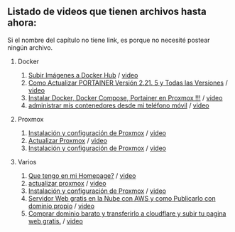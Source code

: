 ## Listado de videos que tienen archivos hasta ahora:

Si el nombre del capítulo no tiene link, es porque no necesité postear ningún archivo.

1. Docker
   1. [Subir Imágenes a Docker Hub](./docker/4) / [video](https://youtu.be/BXVpP1nf9Vg)
   2. [Como Actualizar PORTAINER Versión 2.21. 5  y Todas las Versiones](./docker/8) / [video](https://youtu.be/NBjb85MzSv4) 
   3. [Instalar Docker, Docker Compose, Portainer en Proxmox !!!](./docker/8) / [video](https://youtu.be/3PKc_Lw3hNQ) 
   4. [administrar mis contenedores desde mi teléfono móvil](/docker/8) / [video](https://youtu.be/iwCqv91CvDc) 

2. Proxmox
   1. [Instalación y configuración de Proxmox](./Proxmox/1) / [video](https://youtu.be/M1zETW77Z1w)
   2. [Actualizar Proxmox](./Proxmox/1) / [video](https://youtu.be/4CbD9xkAABo)
   3. [Instalación y configuración de Proxmox](./varios/1) / [video](https://youtu.be/M1zETW77Z1w)
  
2. Varios
   1. [Que tengo en mi Homepage?](./varios/1) / [video](https://youtu.be/ND5jxVYwoZQ)
   2. [actualizar proxmox](./varios/1) / [video](https://youtu.be/4CbD9xkAABo)
   3. [Instalación y configuración de Proxmox](./varios/1) / [video](https://youtu.be/M1zETW77Z1w)
   4. [Servidor Web gratis en la Nube con AWS y como Publicarlo con dominio propio](./varios/1) / [video](https://youtu.be/CB32CFA0eYw)
   5. [Comprar dominio barato y transferirlo a cloudflare y subir tu pagina web gratis.](./varios/1) / [video](https://youtu.be/2F7spcwy3HU)